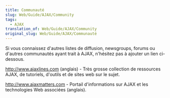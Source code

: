 ```yaml
---
title: Communauté
slug: Web/Guide/AJAX/Community
tags:
  - AJAX
translation_of: Web/Guide/AJAX/Community
original_slug: Web/Guide/AJAX/Communauté
---
```


Si vous connaissez d'autres listes de diffusion, newsgroups, forums ou d'autres communautés ayant trait à AJAX, n'hésitez pas à ajouter un lien ci-dessous.

<http://www.ajaxlines.com> (anglais) - Très grosse collection de ressources AJAX, de tutoriels, d'outils et de sites web sur le sujet.

<http://www.ajaxmatters.com> - Portail d'informations sur AJAX et les technologies Web associées (anglais).
